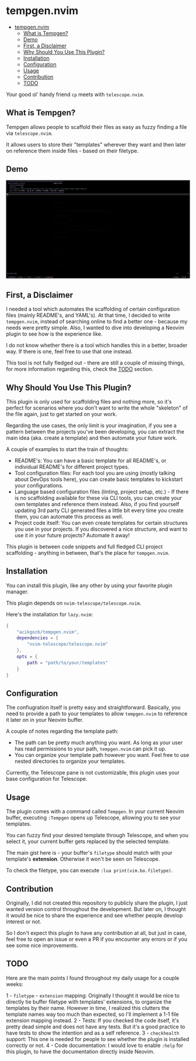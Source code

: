 # tempgen.nvim

<!--toc:start-->

- [tempgen.nvim](#tempgennvim)
  - [What is Tempgen?](#what-is-tempgen)
  - [Demo](#demo)
  - [First, a Disclaimer](#first-a-disclaimer)
  - [Why Should You Use This Plugin?](#why-should-you-use-this-plugin)
  - [Installation](#installation)
  - [Configuration](#configuration)
  - [Usage](#usage)
  - [Contribution](#contribution)
  - [TODO](#todo)
  <!--toc:end-->

Your good ol' handy friend `cp` meets with `telescope.nvim`.

## What is Tempgen?

Tempgen allows people to scaffold their files as easy as fuzzy finding a file via `telescope.nvim`.

It allows users to store their "templates" wherever they want and then later on reference them inside files - based on their filetype.

## Demo

<img src="./assets/tempgen-demo.gif"/>

## First, a Disclaimer

I needed a tool which automates the scaffolding of certain configuration files (mainly README's, and YAML's). At that time, I decided to write `tempgen.nvim`, instead of searching online to find a better one - because my needs were pretty simple. Also, I wanted to dive into developing a Neovim plugin to see how is the experience like.

I do not know whether there is a tool which handles this in a better, broader way. If there is one, feel free to use that one instead.

This tool is not fully fledged out - there are still a couple of missing things, for more information regarding this, check the [TODO]() section.

## Why Should You Use This Plugin?

This plugin is only used for scaffolding files and nothing more, so it's perfect for scenarios where you don't want to write the whole "skeleton" of the file again, just to get started on your work.

Regarding the use cases, the only limit is your imagination, if you see a pattern between the projects you've been developing, you can extract the main idea (aka. create a template) and then automate your future work.

A couple of examples to start the train of thoughts:

- README's: You can have a basic template for all README's, or individual README's for different project types.
- Tool configuration files: For each tool you are using (mostly talking about DevOps tools here), you can create basic templates to kickstart your configurations.
- Language based configuration files (linting, project setup, etc.) - If there is no scaffolding available for these via CLI tools, you can create your own templates and reference them instead. Also, if you find yourself updating 3rd party CLI generated files a little bit every time you create them, you can automate this process as well.
- Project code itself: You can even create templates for certain structures you use in your projects. If you discovered a nice structure, and want to use it in your future projects? Automate it away!

This plugin is between code snippets and full fledged CLI project scaffolding - anything in between, that's the place for `tempgen.nvim`.

## Installation

You can install this plugin, like any other by using your favorite plugin manager.

This plugin depends on `nvim-telescope/telescope.nvim`.

Here's the installation for `lazy.nvim`:

```lua
{
    "acikgozb/tempgen.nvim",
    dependencies = {
        "nvim-telescope/telescope.nvim"
    },
    opts = {
        path = "path/to/your/templates"
    }
}
```

## Configuration

The confiugration itself is pretty easy and straightforward. Basically, you need to provide a path to your templates to allow `tempgen.nvim` to reference it later on in your Neovim buffer.

A couple of notes regarding the template path:

- The path can be pretty much anything you want. As long as your user has read permissions to your path, `tempgen.nvim` can pick it up.
- You can organize your template path however you want. Feel free to use nested directories to organize your templates.

Currently, the Telescope pane is not customizable, this plugin uses your base configuration for Telescope.

## Usage

The plugin comes with a command called `Tempgen`. In your current Neovim buffer, executing `:Tempgen` opens up Telescope, allowing you to see your templates.

You can fuzzy find your desired template through Telescope, and when you select it, your current buffer gets replaced by the selected template.

The main gist here is - your buffer's `filetype` should match with your template's **extension**. Otherwise it won't be seen on Telescope.

To check the filetype, you can execute `:lua print(vim.bo.filetype)`.

## Contribution

Originally, I did not created this repository to publicly share the plugin, I just wanted version control throughout the development. But later on, I thought it would be nice to share the experience and see whether people develop interest or not.

So I don't expect this plugin to have any contribution at all, but just in case, feel free to open an issue or even a PR if you encounter any errors or if you see some nice improvements.

## TODO

Here are the main points I found throughout my daily usage for a couple weeks:

1 - `filetype` - `extension` mapping: Originally I thought it would be nice to directly tie buffer filetype with templates' extensions, to organize the templates by their name. However in time, I realized this clutters the template names way too much than expected, so I'll implement a 1-1 file extension mapping instead.
2 - Tests: If you checked the code itself, it's pretty dead simple and does not have any tests. But it's a good practice to have tests to show the intention and as a self reference.
3 - `checkhealth` support: This one is needed for people to see whether the plugin is installed correctly or not.
4 - Code documentation: I would love to enable `:help` for this plugin, to have the documentation directly inside Neovim.
